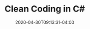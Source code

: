 ---
title: "Clean Coding in C#"
date: "2020-04-30T09:13:31-04:00"
tags: [csharp,dotnet]
description: "Conditionals (if/else statements)"
---